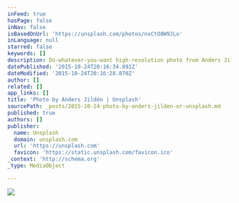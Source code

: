 ```yaml
---
inFeed: true
hasPage: false
inNav: false
isBasedOnUrl: 'https://unsplash.com/photos/nxCtO8W9JLo'
inLanguage: null
starred: false
keywords: []
description: Do-whatever-you-want high-resolution photo from Anders Jildén on Unsplash.
datePublished: '2015-10-24T20:16:34.891Z'
dateModified: '2015-10-24T20:16:28.870Z'
author: []
related: []
app_links: []
title: 'Photo by Anders Jildén | Unsplash'
sourcePath: _posts/2015-10-24-photo-by-anders-jilden-or-unsplash.md
published: true
authors: []
publisher:
  name: Unsplash
  domain: unsplash.com
  url: 'https://unsplash.com'
  favicon: 'https://static.unsplash.com/favicon.ico'
_context: 'http://schema.org'
_type: MediaObject

---
```

<article style=""><img src="http://images.unsplash.com/photo-1417632993443-302f4897cf67?q=80&amp;fm=jpg&amp;w=1080&amp;fit=max&amp;s=b2f5525a7a95e16074a0bb149da5187a" /></article>